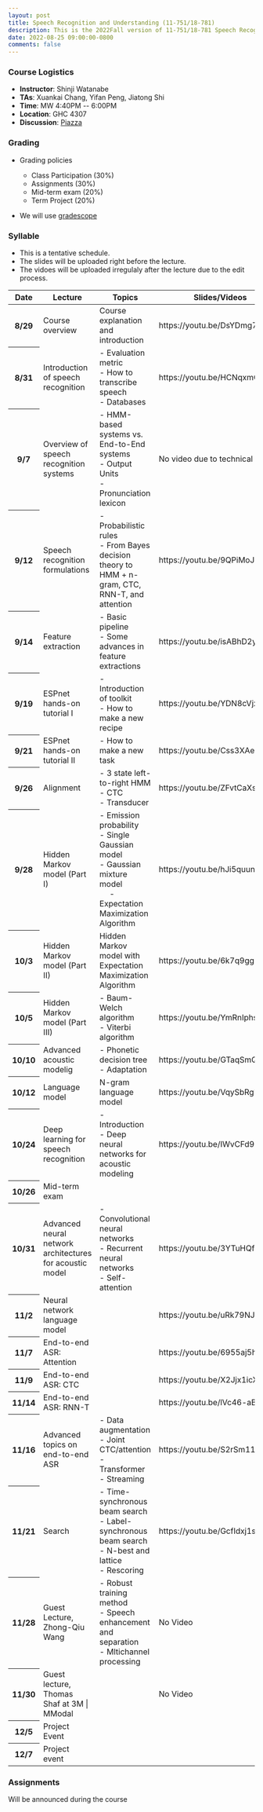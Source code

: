 ```yaml
---
layout: post
title: Speech Recognition and Understanding (11-751/18-781)
description: This is the 2022Fall version of 11-751/18-781 Speech Recognition and Understanding
date: 2022-08-25 09:00:00-0800
comments: false
---
```


<!---
### The Course Overview

Description here
--->

### Course Logistics

* <strong>Instructor</strong>: Shinji Watanabe
* <strong>TAs</strong>: Xuankai Chang, Yifan Peng, Jiatong Shi
* <strong>Time</strong>: MW 4:40PM -- 6:00PM
* <strong>Location</strong>: GHC 4307
* <strong>Discussion</strong>: [Piazza](https://piazza.com/cmu/fall2022/1175118781/)

<!---
### Course Objectives
--->

### Grading

- Grading policies
  - Class Participation (30%)
  - Assignments (30%)
  - Mid-term exam (20%)
  - Term Project (20%)

- We will use [gradescope](https://www.gradescope.com/courses/412024)

### Syllable
- This is a tentative schedule.
- The slides will be uploaded right before the lecture.
- The vidoes will be uploaded irregulaly after the lecture due to the edit process.
<table class="table">
  <thead>
    <tr>
      <th scope="col">Date</th>
      <th scope="col">Lecture</th>
      <th scope="col">Topics</th>
      <th scope="col">Slides/Videos</th>
    </tr>
  </thead>
  <tbody>
    <tr>
      <th scope="row">8/29</th>
      <td>Course overview</td>
      <td>Course explanation and introduction</td>
      <td>https://youtu.be/DsYDmg72K1k</td>
    </tr>
    <tr>
      <th scope="row">8/31</th>
      <td>Introduction of speech recognition</td>
      <td>
     	- Evaluation metric <br>
    	- How to transcribe speech <br>
    	- Databases
    </td>
      <td>https://youtu.be/HCNqxmOwEH4</td>
    </tr>
    <tr>
      <th scope="row">9/7</th>
      <td>Overview of speech recognition systems</td>
      <td>
      	- HMM-based systems vs. End-to-End systems <br>
      	- Output Units <br>
        - Pronunciation lexicon
      </td>
      <td>No video due to technical issues.</td>
    </tr>
    <tr>
      <th scope="row">9/12</th>
      <td>Speech recognition formulations</td>
      <td>
      	- Probabilistic rules <br>
      	- From Bayes decision theory to HMM + n-gram, CTC, RNN-T, and attention
      </td>
      <td>https://youtu.be/9QPiMoJJAXg</td>
    </tr>
    <tr>
      <th scope="row">9/14</th>
      <td>Feature extraction</td>
      <td>
      	- Basic pipeline <br>
      	- Some advances in feature extractions
      </td>
      <td>https://youtu.be/isABhD2ym80</td>
    </tr>
    <tr>
      <th scope="row">9/19</th>
      <td>ESPnet hands-on tutorial I</td>
      <td>
        - Introduction of toolkit <br>
        - How to make a new recipe
      </td>
      <td>https://youtu.be/YDN8cVjxSik</td>
    </tr>
    <tr>
      <th scope="row">9/21</th>
      <td>ESPnet hands-on tutorial II</td>
      <td>
        - How to make a new task
      </td>
      <td>https://youtu.be/Css3XAes7SU</td>
    </tr>
    <tr>
      <th scope="row">9/26</th>
      <td>Alignment</td>
      <td>
      	- 3 state left-to-right HMM <br>
      	- CTC <br>
        - Transducer
      </td>
      <td>https://youtu.be/ZFvtCaXs3aA</td>
    </tr>
    <tr>
      <th scope="row">9/28</th>
      <td>Hidden Markov model (Part I)</td>
      <td>
      	- Emission probability <br>
      	- Single Gaussian model <br>
      	- Gaussian mixture model <br>
      	&emsp; - Expectation Maximization Algorithm <br>
      </td>
      <td>https://youtu.be/hJi5quunTLY</td>
    </tr>
    <tr>
      <th scope="row">10/3</th>
      <td>Hidden Markov model (Part II)</td>
      <td>Hidden Markov model with Expectation Maximization Algorithm</td>
      <td>https://youtu.be/6k7q9ggIfYI</td>
    </tr>
    <tr>
      <th scope="row">10/5</th>
      <td>Hidden Markov model (Part III)</td>
      <td>
      	- Baum-Welch algorithm <br>
      	- Viterbi algorithm <br>
      </td>
      <td>https://youtu.be/YmRnIphseyw</td>
    </tr>
    <tr>
      <th scope="row">10/10</th>
      <td>Advanced acoustic modelig</td>
      <td>
      	- Phonetic decision tree <br>
      	- Adaptation 
      </td>
      <td>https://youtu.be/GTaqSmQSHBs</td>
    </tr>
     <tr>
      <th scope="row">10/12</th>
      <td>Language model</td>
      <td>N-gram language model</td>
      <td>https://youtu.be/VqySbRgHlPc</td>
    </tr>
    <tr>
      <th scope="row">10/24</th>
      <td> Deep learning for speech recognition</td>
      <td>
        - Introduction <br>
        - Deep neural networks for acoustic modeling
      </td>
      <td>https://youtu.be/IWvCFd91JPg</td>
    </tr>
    <tr>
      <th scope="row">10/26</th>
      <td>Mid-term exam</td>
      <td></td>
      <td></td>
    </tr>
    <tr>
      <th scope="row">10/31</th>
      <td>Advanced neural network architectures for acoustic model</td>
      <td>
      	- Convolutional neural networks <br>
      	- Recurrent neural networks <br>
      	- Self-attention <br>
      </td>
      <td>https://youtu.be/3YTuHQfaLgA</td>
    </tr>
    <tr>
      <th scope="row">11/2</th>
      <td>Neural network language model</td>
      <td></td>
      <td>https://youtu.be/uRk79NJD1cA</td>
    </tr>
     <tr>
      <th scope="row">11/7</th>
      <td>End-to-end ASR: Attention</td>
      <td>
      </td>
      <td>https://youtu.be/6955aj5hlwk</td>
    </tr>
    <tr>
      <th scope="row">11/9</th>
      <td>End-to-end ASR: CTC</td>
      <td>
      </td>
      <td>https://youtu.be/X2Jjx1icXsE</td>
    </tr>
    <tr>
      <th scope="row">11/14</th>
      <td>End-to-end ASR: RNN-T</td>
      <td>
      </td>
      <td>https://youtu.be/lVc46-aBnzM</td>
    </tr>
    <tr>
      <th scope="row">11/16</th>
      <td>Advanced topics on end-to-end ASR</td>
      <td>
      	- Data augmentation <br>
      	- Joint CTC/attention <br>
      	- Transformer <br>
      	- Streaming <br>
      </td>
      <td>https://youtu.be/S2rSm11lX80</td>
    </tr>
    <tr>
      <th scope="row">11/21</th>
      <td>Search</td>
      <td>
      	- Time-synchronous beam search <br>
      	- Label-synchronous beam search <br>
      	- N-best and lattice <br>
      	- Rescoring <br>
      </td>
      <td>https://youtu.be/GcfIdxj1s8M</td>
    </tr>
    <tr>
      <th scope="row">11/28</th>
      <td>Guest Lecture, Zhong-Qiu Wang</td>
      <td>
      	- Robust training method <br>
      	- Speech enhancement and separation <br>
      	- Mltichannel processing <br>
      </td>
      <td>No Video</td>
    </tr>
    <tr>
      <th scope="row">11/30</th>
      <td>Guest lecture, Thomas Shaf at 3M | MModal</td>
      <td></td>
      <td>No Video</td>
    </tr>
    <tr>
      <th scope="row">12/5</th>
      <td>Project Event</td>
      <td></td>
      <td></td>
    </tr>
    <tr>
      <th scope="row">12/7</th>
      <td>Project event</td>
      <td></td>
      <td></td>
    </tr>
  </tbody>
</table>


### Assignments

Will be announced during the course
